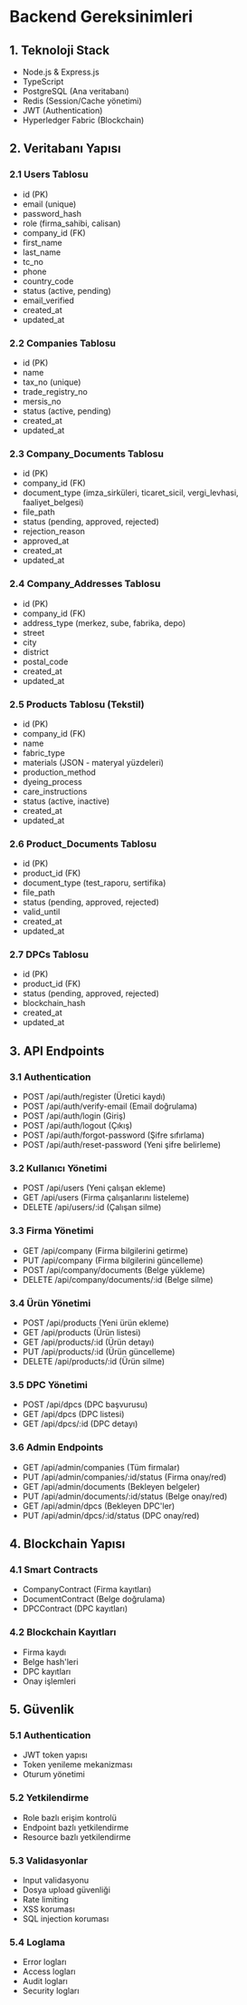 # Backend Gereksinimleri

## 1. Teknoloji Stack
- Node.js & Express.js
- TypeScript
- PostgreSQL (Ana veritabanı)
- Redis (Session/Cache yönetimi)
- JWT (Authentication)
- Hyperledger Fabric (Blockchain)

## 2. Veritabanı Yapısı

### 2.1 Users Tablosu
- id (PK)
- email (unique)
- password_hash
- role (firma_sahibi, calisan)
- company_id (FK)
- first_name
- last_name
- tc_no
- phone
- country_code
- status (active, pending)
- email_verified
- created_at
- updated_at

### 2.2 Companies Tablosu
- id (PK)
- name
- tax_no (unique)
- trade_registry_no
- mersis_no
- status (active, pending)
- created_at
- updated_at

### 2.3 Company_Documents Tablosu
- id (PK)
- company_id (FK)
- document_type (imza_sirküleri, ticaret_sicil, vergi_levhasi, faaliyet_belgesi)
- file_path
- status (pending, approved, rejected)
- rejection_reason
- approved_at
- created_at
- updated_at

### 2.4 Company_Addresses Tablosu
- id (PK)
- company_id (FK)
- address_type (merkez, sube, fabrika, depo)
- street
- city
- district
- postal_code
- created_at
- updated_at

### 2.5 Products Tablosu (Tekstil)
- id (PK)
- company_id (FK)
- name
- fabric_type
- materials (JSON - materyal yüzdeleri)
- production_method
- dyeing_process
- care_instructions
- status (active, inactive)
- created_at
- updated_at

### 2.6 Product_Documents Tablosu
- id (PK)
- product_id (FK)
- document_type (test_raporu, sertifika)
- file_path
- status (pending, approved, rejected)
- valid_until
- created_at
- updated_at

### 2.7 DPCs Tablosu
- id (PK)
- product_id (FK)
- status (pending, approved, rejected)
- blockchain_hash
- created_at
- updated_at

## 3. API Endpoints

### 3.1 Authentication
- POST /api/auth/register (Üretici kaydı)
- POST /api/auth/verify-email (Email doğrulama)
- POST /api/auth/login (Giriş)
- POST /api/auth/logout (Çıkış)
- POST /api/auth/forgot-password (Şifre sıfırlama)
- POST /api/auth/reset-password (Yeni şifre belirleme)

### 3.2 Kullanıcı Yönetimi
- POST /api/users (Yeni çalışan ekleme)
- GET /api/users (Firma çalışanlarını listeleme)
- DELETE /api/users/:id (Çalışan silme)

### 3.3 Firma Yönetimi
- GET /api/company (Firma bilgilerini getirme)
- PUT /api/company (Firma bilgilerini güncelleme)
- POST /api/company/documents (Belge yükleme)
- DELETE /api/company/documents/:id (Belge silme)

### 3.4 Ürün Yönetimi
- POST /api/products (Yeni ürün ekleme)
- GET /api/products (Ürün listesi)
- GET /api/products/:id (Ürün detayı)
- PUT /api/products/:id (Ürün güncelleme)
- DELETE /api/products/:id (Ürün silme)

### 3.5 DPC Yönetimi
- POST /api/dpcs (DPC başvurusu)
- GET /api/dpcs (DPC listesi)
- GET /api/dpcs/:id (DPC detayı)

### 3.6 Admin Endpoints
- GET /api/admin/companies (Tüm firmalar)
- PUT /api/admin/companies/:id/status (Firma onay/red)
- GET /api/admin/documents (Bekleyen belgeler)
- PUT /api/admin/documents/:id/status (Belge onay/red)
- GET /api/admin/dpcs (Bekleyen DPC'ler)
- PUT /api/admin/dpcs/:id/status (DPC onay/red)

## 4. Blockchain Yapısı

### 4.1 Smart Contracts
- CompanyContract (Firma kayıtları)
- DocumentContract (Belge doğrulama)
- DPCContract (DPC kayıtları)

### 4.2 Blockchain Kayıtları
- Firma kaydı
- Belge hash'leri
- DPC kayıtları
- Onay işlemleri

## 5. Güvenlik

### 5.1 Authentication
- JWT token yapısı
- Token yenileme mekanizması
- Oturum yönetimi

### 5.2 Yetkilendirme
- Role bazlı erişim kontrolü
- Endpoint bazlı yetkilendirme
- Resource bazlı yetkilendirme

### 5.3 Validasyonlar
- Input validasyonu
- Dosya upload güvenliği
- Rate limiting
- XSS koruması
- SQL injection koruması

### 5.4 Loglama
- Error logları
- Access logları
- Audit logları
- Security logları 